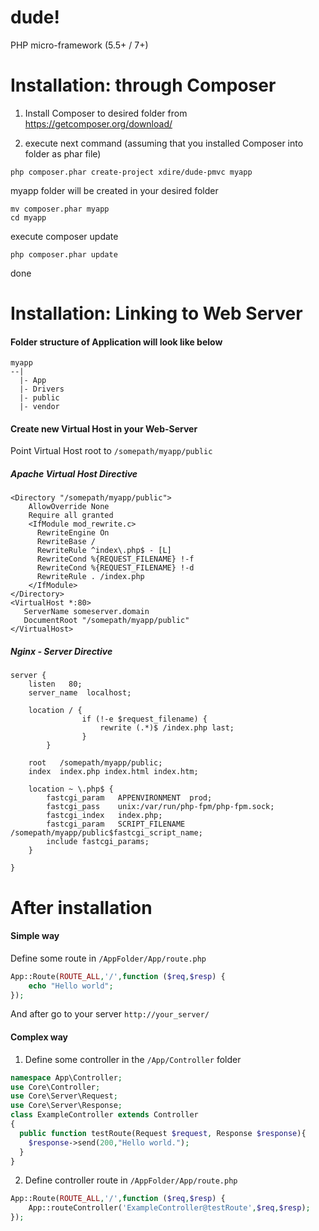 # dude!
PHP micro-framework (5.5+ / 7+)

# Installation: through Composer

1) Install Composer to desired folder from https://getcomposer.org/download/

2) execute next command (assuming that you installed Composer into folder as phar file)
```text
php composer.phar create-project xdire/dude-pmvc myapp
```
myapp folder will be created in your desired folder
```text
mv composer.phar myapp
cd myapp
```
execute composer update
```text
php composer.phar update
```
done

# Installation: Linking to Web Server

#### Folder structure of Application will look like below
```text
myapp
--|
  |- App
  |- Drivers
  |- public
  |- vendor
```

#### Create new Virtual Host in your Web-Server

Point Virtual Host root to `/somepath/myapp/public`

##### Apache Virtual Host Directive
```text
<Directory "/somepath/myapp/public">
    AllowOverride None
    Require all granted
    <IfModule mod_rewrite.c>
      RewriteEngine On
      RewriteBase /
      RewriteRule ^index\.php$ - [L]
      RewriteCond %{REQUEST_FILENAME} !-f
      RewriteCond %{REQUEST_FILENAME} !-d
      RewriteRule . /index.php
    </IfModule>
</Directory>
<VirtualHost *:80>
   ServerName someserver.domain
   DocumentRoot "/somepath/myapp/public"
</VirtualHost>
```

##### Nginx - Server Directive
```text
server {
    listen	 80;
    server_name  localhost;

	location / {
                if (!-e $request_filename) {
                    rewrite (.*)$ /index.php last;
                }
        }

	root   /somepath/myapp/public;
    index  index.php index.html index.htm;

    location ~ \.php$ {
        fastcgi_param   APPENVIRONMENT  prod;
        fastcgi_pass    unix:/var/run/php-fpm/php-fpm.sock;
        fastcgi_index   index.php;
        fastcgi_param   SCRIPT_FILENAME /somepath/myapp/public$fastcgi_script_name;
        include fastcgi_params;
    }

}

```

# After installation
#### Simple way
Define some route in `/AppFolder/App/route.php`
```php
App::Route(ROUTE_ALL,'/',function ($req,$resp) {
    echo "Hello world";
});
```
And after go to your server `http://your_server/`

#### Complex way
1. Define some controller in the `/App/Controller` folder
```php
namespace App\Controller;
use Core\Controller;
use Core\Server\Request;
use Core\Server\Response;
class ExampleController extends Controller
{
  public function testRoute(Request $request, Response $response){
    $response->send(200,"Hello world.");
  }
}
```
2. Define controller route in `/AppFolder/App/route.php`
```php
App::Route(ROUTE_ALL,'/',function ($req,$resp) {
    App::routeController('ExampleController@testRoute',$req,$resp);
});
```

